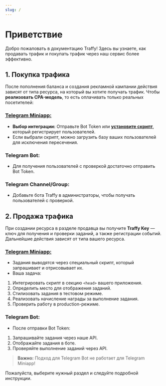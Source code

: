 ```yaml
---
slug: /
---
```


# Приветствие

Добро пожаловать в документацию Traffy! Здесь вы узнаете, как продавать трафик и покупать трафик через наш сервис более эффективно.

## 1. Покупка трафика

После пополнения баланса и создания рекламной кампании действия зависят от типа ресурса, на который вы хотите получать трафик. 
Чтобы **реализовать CPA-модель**, то есть оплачивать только реальных посетителей: 

### [**Telegram Miniapp:**](buyer/script-installation)

- **Выбор интеграции:** Отправьте Bot Token или [**установите скрипт**](buyer/script-installation), который регистрирует пользователей.
- Если выбрали скрипт, можно загрузить базу ваших пользователей для исключения пересечения.

### **Telegram Bot:**

- Для получения пользователей с проверкой достаточно отправить Bot Token.

### **Telegram Channel/Group:**

- Добавьте бота Traffy в администраторы, чтобы получать пользователей с проверкой.

## 2. Продажа трафика

При создании ресурса в разделе продавца вы получите **Traffy Key** — ключ для получения и проверки заданий, а также регистрации событий. Дальнейшие действия зависят от типа вашего ресурса.

### [**Telegram Miniapp:**](seller/preparation)

- Задания выводятся через специальный скрипт, который запрашивает и отрисовывает их.
- Ваша задача:
1. Интегрировать скрипт в секцию `<head>` вашего приложения.
2. Определить место для отображения заданий.
3. Стилизовать задания в тестовом режиме.
4. Реализовать начисление награды за выполнение задания.
5. Проверить работу в production-режиме.

### **Telegram Bot:**

- После отправки Bot Token:
1. Запрашивайте задания через наше API.
2. Отображайте задания в боте.
3. Проверяйте выполнение заданий через API.

> **Важно:** Подход для Telegram Bot не работает для Telegram Miniapp!

Пожалуйста, выберите нужный раздел и следуйте подробной инструкции.